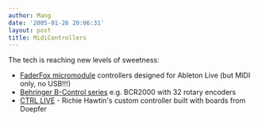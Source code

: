 ```yaml
---
author: Mang
date: '2005-01-26 20:06:31'
layout: post
title: MidiControllers
---
```


The tech is reaching new levels of sweetness:

* [FaderFox micromodule](http://www.futuremusic.com/news/december2004/micromodul.html) controllers designed for Ableton Live (but MIDI only, no USB!!!)
* [Behringer B-Control series](http://www.behringer.com/BCR2000/index.cfm?lang=ENG) e.g. BCR2000 with 32 rotary encoders
* [CTRL LIVE](http://www.doepfer.de/controller_example_2.JPG) - Richie Hawtin's custom controller built with boards from Doepfer
